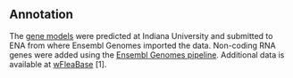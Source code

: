 Annotation
----------

The [gene
models](http://arthropods.eugenes.org/EvidentialGene/daphnia/daphnia_magna/Docs/Dmagna7f_evigene_about201410.txt)
were predicted at Indiana University and submitted to ENA from where
Ensembl Genomes imported the data. Non-coding RNA genes were added using
the [Ensembl Genomes
pipeline](http://ensemblgenomes.org/info/data/ncrna). Additional data is
available at [wFleaBase](http://wfleabase.org/) \[1\].
